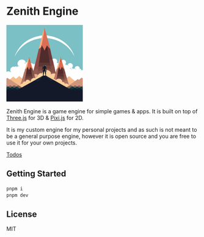 # Zenith Engine

<img src="./docs/zenith-logo.svg" alt="Alt text" width="200" height="200">

Zenith Engine is a game engine for simple games & apps. It is built on top of [Three.js](https://threejs.org/) for 3D & [Pixi.js](https://www.pixijs.com/) for 2D.

It is my custom engine for my personal projects and as such is not meant to be a general purpose engine, however it is open source and you are free to use it for your own projects.

[Todos](./docs/todos.md)

## Getting Started

```bash
pnpm i
pnpm dev
```

## License

MIT
